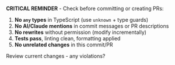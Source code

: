 **CRITICAL REMINDER** - Check before committing or creating PRs:

1. **No `any` types** in TypeScript (use `unknown` + type guards)
2. **No AI/Claude mentions** in commit messages or PR descriptions
3. **No rewrites** without permission (modify incrementally)
4. **Tests pass**, linting clean, formatting applied
5. **No unrelated changes** in this commit/PR

Review current changes - any violations?
